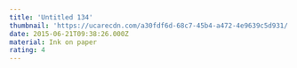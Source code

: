 ```yaml
---
title: 'Untitled 134'
thumbnail: 'https://ucarecdn.com/a30fdf6d-68c7-45b4-a472-4e9639c5d931/'
date: 2015-06-21T09:38:26.000Z
material: Ink on paper
rating: 4
---
```

